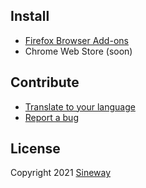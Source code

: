 ## Install

- [Firefox Browser Add-ons](https://addons.mozilla.org/en-US/firefox/addon/pass-eye/)
- Chrome Web Store (soon)

## Contribute

- [Translate to your language](https://github.com/sineway/pass-eye/issues/2)
- [Report a bug](https://github.com/sineway/pass-eye/issues/new?labels=bug)

## License

Copyright 2021 [Sineway](https://github.com/sineway)
